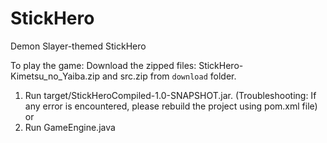# StickHero
Demon Slayer-themed StickHero

To play the game:
Download the zipped files: StickHero-Kimetsu_no_Yaiba.zip and src.zip from `download` folder.

1. Run target/StickHeroCompiled-1.0-SNAPSHOT.jar.
  (Troubleshooting: If any error is encountered, please rebuild the project using pom.xml file)
    or
2. Run GameEngine.java
